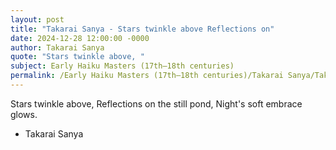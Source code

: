 ```yaml
---
layout: post
title: "Takarai Sanya - Stars twinkle above Reflections on"
date: 2024-12-28 12:00:00 -0000
author: Takarai Sanya
quote: "Stars twinkle above, "
subject: Early Haiku Masters (17th–18th centuries)
permalink: /Early Haiku Masters (17th–18th centuries)/Takarai Sanya/Takarai Sanya - Stars twinkle above Reflections on
---
```


Stars twinkle above, 
Reflections on the still pond, 
Night's soft embrace glows.

- Takarai Sanya
